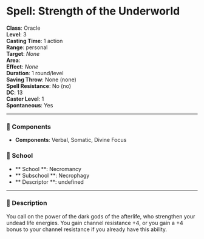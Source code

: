 
# Spell: Strength of the Underworld
**Class**: Oracle  
**Level**: 3  
**Casting Time**: 1 action  
**Range**: personal  
**Target**: _None_  
**Area**:   
**Effect**: _None_  
**Duration**: 1 round/level  
**Saving Throw**: None (none)  
**Spell Resistance**: No (no)  
**DC**: 13  
**Caster Level**: 1  
**Spontaneous**: Yes

---

### 🔮 Components
- **Components**: Verbal, Somatic, Divine Focus

### 🏫 School
- ** School **: Necromancy
- ** Subschool **: Necrophagy
- ** Descriptor **: undefined
---

### 📜 Description
You call on the power of the dark gods of the afterlife, who strengthen your undead life energies. You gain channel resistance +4, or you gain a +4 bonus to your channel resistance if you already have this ability.
